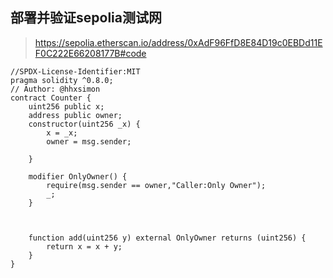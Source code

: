 ## 部署并验证sepolia测试网
>https://sepolia.etherscan.io/address/0xAdF96FfD8E84D19c0EBDd11EF0C222E66208177B#code
```
//SPDX-License-Identifier:MIT
pragma solidity ^0.8.0;
// Author: @hhxsimon
contract Counter {
    uint256 public x;
    address public owner;
    constructor(uint256 _x) {
        x = _x;
        owner = msg.sender;

    }

    modifier OnlyOwner() {
        require(msg.sender == owner,"Caller:Only Owner");
        _;
    }
        
    

    function add(uint256 y) external OnlyOwner returns (uint256) {
        return x = x + y;
    }
}
```